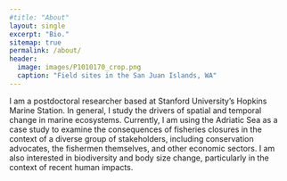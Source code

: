 ```yaml
---
#title: "About"
layout: single
excerpt: "Bio."
sitemap: true
permalink: /about/
header:
  image: images/P1010170_crop.png
  caption: "Field sites in the San Juan Islands, WA"
---
```


 	

I am a postdoctoral researcher based at Stanford University’s Hopkins Marine Station. In general, I study the drivers of spatial and temporal change in marine ecosystems. Currently, I am using the Adriatic Sea as a case study to examine the consequences of fisheries closures in the context of a diverse group of stakeholders, including conservation advocates, the fishermen themselves, and other economic sectors. I am also interested in biodiversity and body size change, particularly in the context of recent human impacts. 
